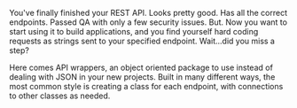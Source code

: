 You've finally finished your REST API. Looks pretty good. Has all the
correct endpoints. Passed QA with only a few security issues. But. Now
you want to start using it to build applications, and you find yourself
hard coding requests as strings sent to your specified endpoint.
Wait\...did you miss a step?

Here comes API wrappers, an object oriented package to use instead of
dealing with JSON in your new projects. Built in many different ways,
the most common style is creating a class for each endpoint, with
connections to other classes as needed.
